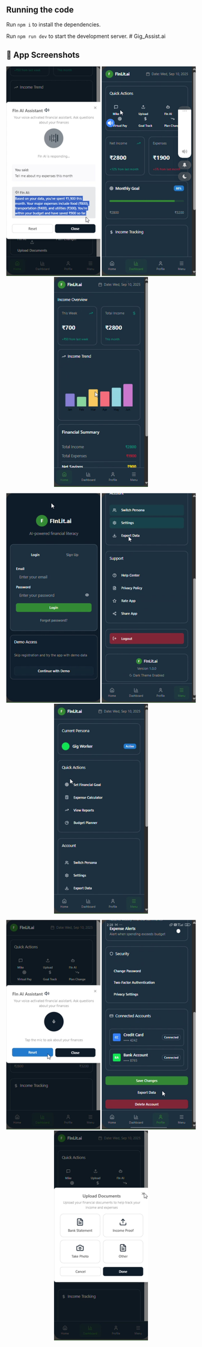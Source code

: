   ## Running the code

  Run `npm i` to install the dependencies.

  Run `npm run dev` to start the development server.
  #   G i g _ A s s i s t . a i 
 
 


## 📸 App Screenshots

<p align="center">
  <img src="screenshots/ai.jpg" alt="AI Feature" width="250"/>
  <img src="screenshots/dashboard.jpg" alt="Dashboard" width="250"/>
  <img src="screenshots/home.jpg" alt="Home" width="250"/>
</p>

<p align="center">
  <img src="screenshots/login.jpg" alt="Login" width="250"/>
  <img src="screenshots/logout.jpg" alt="Logout" width="250"/>
  <img src="screenshots/menu.jpg" alt="Menu" width="250"/>
</p>

<p align="center">
  <img src="screenshots/mike.jpg" alt="Mike Profile" width="250"/>
  <img src="screenshots/profile2.jpg" alt="Profile 2" width="250"/>
  <img src="screenshots/upload.jpg" alt="Upload" width="250"/>
</p>

